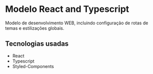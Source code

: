 
# Modelo React and Typescript

Modelo de desenvolvimento WEB, incluindo configuração de rotas de temas e estilizações globais.


## Tecnologias usadas

- React
- Typescript
- Styled-Components
